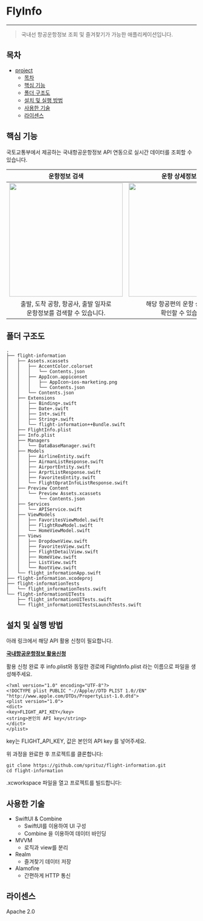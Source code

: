 # FlyInfo





---

> 국내선 항공운항정보 조회 및 즐겨찾기가 가능한 애플리케이션입니다. </br>

## 목차

- [project](#project)
  - [목차](#목차)
  - [핵심 기능](#핵심-기능)
  - [폴더 구조도](#폴더-구조도)
  - [설치 및 실행 방법](#설치-및-실행-방법)
  - [사용한 기술](#사용한-기술)
  - [라이센스](#라이센스)

## 핵심 기능

국토교통부에서 제공하는 국내항공운항정보 API 연동으로 실시간 데이터를 조회할 수 있습니다.

| 운항정보 검색 | 운항 상세정보 제공 | 즐겨찾기 기능 |
|:--------------:|:------------------:|:-------------:|
|<img src="https://github.com/user-attachments/assets/2fc2aef9-0c79-4a30-a157-49b48b4752ed" width="300"/>|<img src="https://github.com/user-attachments/assets/ea4bd91e-29b1-473d-96fb-e7e8ebf7cbe9" width="300"/>|<img src="https://github.com/user-attachments/assets/d2ba53be-ffbe-4c0e-adc4-56bcb77cfbdf" width="300"/>|
|출발, 도착 공항, 항공사, 출발 일자로 <br>운항정보를 검색할 수 있습니다.|해당 항공편의 운항 상세 정보를 <br>확인할 수 있습니다.|출발 공항별, 항공사별 즐겨찾기 조회가 가능합니다.|


## 폴더 구조도

```
.
├── flight-information
│   ├── Assets.xcassets
│   │   ├── AccentColor.colorset
│   │   │   └── Contents.json
│   │   ├── AppIcon.appiconset
│   │   │   ├── AppIcon~ios-marketing.png
│   │   │   └── Contents.json
│   │   └── Contents.json
│   ├── Extensions
│   │   ├── Binding+.swift
│   │   ├── Date+.swift
│   │   ├── Int+.swift
│   │   ├── String+.swift
│   │   └── flight-information++Bundle.swift
│   ├── FlightInfo.plist
│   ├── Info.plist
│   ├── Managers
│   │   └── DataBaseManager.swift
│   ├── Models
│   │   ├── AirlineEntity.swift
│   │   ├── AirmanListResponse.swift
│   │   ├── AirportEntity.swift
│   │   ├── ArprtListResponse.swift
│   │   ├── FavoritesEntity.swift
│   │   └── FlightOpratInfoListResponse.swift
│   ├── Preview Content
│   │   └── Preview Assets.xcassets
│   │       └── Contents.json
│   ├── Services
│   │   └── APIService.swift
│   ├── ViewModels
│   │   ├── FavoritesViewModel.swift
│   │   ├── FlightRowModel.swift
│   │   └── HomeViewModel.swift
│   ├── Views
│   │   ├── DropdownView.swift
│   │   ├── FavoritesView.swift
│   │   ├── FlightDetailView.swift
│   │   ├── HomeView.swift
│   │   ├── ListView.swift
│   │   └── RootView.swift
│   └── flight_informationApp.swift
├── flight-information.xcodeproj
├── flight-informationTests
│   └── flight_informationTests.swift
└── flight-informationUITests
    ├── flight_informationUITests.swift
    └── flight_informationUITestsLaunchTests.swift
```

## 설치 및 실행 방법


아래 링크에서 해당 API 활용 신청이 필요합니다.

[**국내항공운항정보 활용신청**](https://www.data.go.kr/data/15098526/openapi.do)

활용 신청 완료 후 info.plist와 동일한 경로에 FlightInfo.plist 라는 이름으로 파일을 생성해주세요.

    <?xml version="1.0" encoding="UTF-8"?>
    <!DOCTYPE plist PUBLIC "-//Apple//DTD PLIST 1.0//EN" "http://www.apple.com/DTDs/PropertyList-1.0.dtd">
    <plist version="1.0">
    <dict>
    <key>FLIGHT_API_KEY</key>
    <string>본인의 API key</string>
    </dict>
    </plist>

key는 FLIGHT_API_KEY, 값은 본인의 API key 를 넣어주세요.

위 과정을 완료한 후 프로젝트를 클론합니다:

    git clone https://github.com/sprituz/flight-information.git
    cd flight-information

.xcworkspace 파일을 열고 프로젝트를 빌드합니다:



## 사용한 기술

- SwiftUI & Combine
    - SwiftUI를 이용하여 UI 구성
    - Combine 을 이용하여 데이터 바인딩
- MVVM
    - 로직과 view를 분리
- Realm
    - 즐겨찾기 데이터 저장
- Alamofire
    - 간편하게 HTTP 통신


## 라이센스

Apache 2.0
